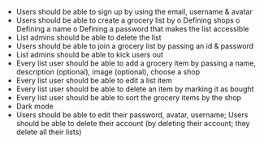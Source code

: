 - Users should be able to sign up by using the email, username & avatar
- Users should be able to create a grocery list by
  o Defining shops
  o Defining a name
  o Defining a password that makes the list accessible
- List admins should be able to delete the list
- Users should be able to join a grocery list by passing an id & password
- List admins should be able to kick users out
- Every list user should be able to add a grocery item by passing a name, description (optional), image (optional), choose a shop
- Every list user should be able to edit a list item
- Every list user should be able to delete an item by marking it as bought
- Every list user should be able to sort the grocery items by the shop
- Dark mode
- Users should be able to edit their password, avatar, username; Users should be able to delete their account (by deleting their account; they delete all their lists)
